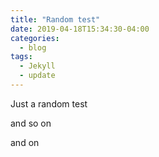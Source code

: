 ```yaml
---
title: "Random test"
date: 2019-04-18T15:34:30-04:00
categories:
  - blog
tags:
  - Jekyll
  - update
---
```

Just a random test

and so on

and on 